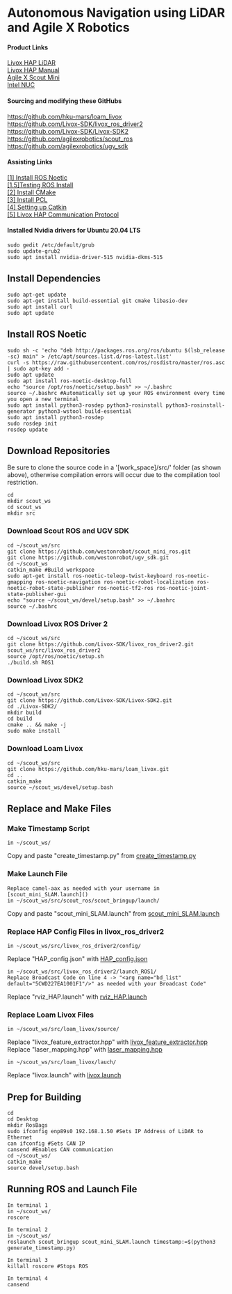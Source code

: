 # Autonomous Navigation using LiDAR and Agile X Robotics

#### Product Links
[Livox HAP LiDAR](https://www.livoxtech.com/hap)  
[Livox HAP Manual](https://terra-1-g.djicdn.com/65c028cd298f4669a7f0e40e50ba1131/Livox%20HAP%20(TX)%20User%20Manual.pdf)  
[Agile X Scout Mini](https://global.agilex.ai/products/scout-mini)  
[Intel NUC](https://www.intel.com/content/www/us/en/products/sku/205073/intel-nuc-11-performance-kit-nuc11pahi7/specifications.html)  

#### Sourcing and modifying these GitHubs
https://github.com/hku-mars/loam_livox  
https://github.com/Livox-SDK/livox_ros_driver2  
https://github.com/Livox-SDK/Livox-SDK2  
https://github.com/agilexrobotics/scout_ros  
https://github.com/agilexrobotics/ugv_sdk  

#### Assisting Links
[[1] Install ROS Noetic](https://wiki.ros.org/noetic/Installation/Ubuntu)  
[[1.5]Testing ROS Install](https://wiki.ros.org/ROS/Tutorials)  
[[2] Install CMake](http://ceres-solver.org/installation.html)  
[[3] Install PCL](https://pointclouds.org/downloads/)  
[[4] Setting up Catkin](https://wiki.nps.edu/display/RC/Setting+up+a+ROS+package+from+Git)  
[[5] Livox HAP Communication Protocol](https://github.com/Livox-SDK/Livox-SDK2/wiki/Livox-SDK-Communication-Protocol-HAP(English))  

#### Installed Nvidia drivers for Ubuntu 20.04 LTS
```
sudo gedit /etc/default/grub
sudo update-grub2
sudo apt install nvidia-driver-515 nvidia-dkms-515
```

## Install Dependencies
```
sudo apt-get update
sudo apt-get install build-essential git cmake libasio-dev
sudo apt install curl
sudo apt update
```

## Install ROS Noetic
```
sudo sh -c 'echo "deb http://packages.ros.org/ros/ubuntu $(lsb_release -sc) main" > /etc/apt/sources.list.d/ros-latest.list'
curl -s https://raw.githubusercontent.com/ros/rosdistro/master/ros.asc | sudo apt-key add -
sudo apt update
sudo apt install ros-noetic-desktop-full
echo "source /opt/ros/noetic/setup.bash" >> ~/.bashrc
source ~/.bashrc #Automatically set up your ROS environment every time you open a new terminal
sudo apt install python3-rosdep python3-rosinstall python3-rosinstall-generator python3-wstool build-essential
sudo apt install python3-rosdep
sudo rosdep init
rosdep update
```

## Download Repositories
Be sure to clone the source code in a '[work_space]/src/' folder (as shown above), otherwise compilation errors will occur due to the compilation tool restriction.  
```
cd
mkdir scout_ws
cd scout_ws
mkdir src
```

### Download Scout ROS and UGV SDK
```
cd ~/scout_ws/src
git clone https://github.com/westonrobot/scout_mini_ros.git
git clone https://github.com/westonrobot/ugv_sdk.git
cd ~/scout_ws
catkin_make #Build workspace
sudo apt-get install ros-noetic-teleop-twist-keyboard ros-noetic-gmapping ros-noetic-navigation ros-noetic-robot-localization ros-noetic-robot-state-publisher ros-noetic-tf2-ros ros-noetic-joint-state-publisher-gui
echo "source ~/scout_ws/devel/setup.bash" >> ~/.bashrc
source ~/.bashrc
```

### Download Livox ROS Driver 2
```
cd ~/scout_ws/src
git clone https://github.com/Livox-SDK/livox_ros_driver2.git scout_ws/src/livox_ros_driver2
source /opt/ros/noetic/setup.sh
./build.sh ROS1
```

### Download Livox SDK2
```
cd ~/scout_ws/src
git clone https://github.com/Livox-SDK/Livox-SDK2.git
cd ./Livox-SDK2/
mkdir build
cd build
cmake .. && make -j
sudo make install
```

### Download Loam Livox
```
cd ~/scout_ws/src
git clone https://github.com/hku-mars/loam_livox.git
cd ..
catkin_make
source ~/scout_ws/devel/setup.bash
```

## Replace and Make Files

### Make Timestamp Script
```
in ~/scout_ws/
```
Copy and paste "create_timestamp.py" from [create_timestamp.py](https://github.com/rneddojr/Senior-Design/blob/e2a79f152e29b8d243bf4a20a389bbf67025c939/Modified%20Files/scout_ws/generate_timestamp.py)  

### Make Launch File
```
Replace camel-aax as needed with your username in [scout_mini_SLAM.launch]()
in ~/scout_ws/src/scout_ros/scout_bringup/launch/
```
Copy and paste "scout_mini_SLAM.launch" from [scout_mini_SLAM.launch](https://github.com/rneddojr/Senior-Design/blob/e2a79f152e29b8d243bf4a20a389bbf67025c939/Modified%20Files/scout_ros/scout_mini_SLAM.launch)  

### Replace HAP Config Files in livox_ros_driver2
```
in ~/scout_ws/src/livox_ros_driver2/config/
```
Replace "HAP_config.json" with [HAP_config.json](https://github.com/rneddojr/Senior-Design/blob/e2a79f152e29b8d243bf4a20a389bbf67025c939/Modified%20Files/livox_ros_driver2/HAP_config.json)  

```
in ~/scout_ws/src/livox_ros_driver2/launch_ROS1/
Replace Broadcast Code on line 4 -> "<arg name="bd_list" default="5CWD227EA1001F1"/>" as needed with your Broadcast Code"
```
Replace "rviz_HAP.launch" with [rviz_HAP.launch](https://github.com/rneddojr/Senior-Design/blob/e2a79f152e29b8d243bf4a20a389bbf67025c939/Modified%20Files/livox_ros_driver2/rviz_HAP.launch)  

### Replace Loam Livox Files
```
in ~/scout_ws/src/loam_livox/source/
```
Replace "livox_feature_extractor.hpp" with [livox_feature_extractor.hpp](https://github.com/rneddojr/Senior-Design/blob/7aa66395e12f355f1e93b3b16e21ab42f7f850e7/Modified%20Files/loam_livox/livox_feature_extractor.hpp)  
Replace "laser_mapping.hpp" with [laser_mapping.hpp](https://github.com/rneddojr/Senior-Design/blob/7aa66395e12f355f1e93b3b16e21ab42f7f850e7/Modified%20Files/loam_livox/laser_mapping.hpp)  
```
in ~/scout_ws/src/loam_livox/lauch/
```
Replace "livox.launch" with [livox.launch](https://github.com/rneddojr/Senior-Design/blob/7aa66395e12f355f1e93b3b16e21ab42f7f850e7/Modified%20Files/loam_livox/livox.launch)

## Prep for Building
```
cd
cd Desktop
mkdir RosBags
sudo ifconfig enp89s0 192.168.1.50 #Sets IP Address of LiDAR to Ethernet
can ifconfig #Sets CAN IP
cansend #Enables CAN communication
cd ~/scout_ws/
catkin_make
source devel/setup.bash
```

## Running ROS and Launch File
```
In terminal 1
in ~/scout_ws/
roscore
```

```
In terminal 2
in ~/scout_ws/
roslaunch scout_bringup scout_mini_SLAM.launch timestamp:=$(python3 generate_timestamp.py)
```

```
In terminal 3
killall roscore #Stops ROS
```

```
In terminal 4
cansend
```
